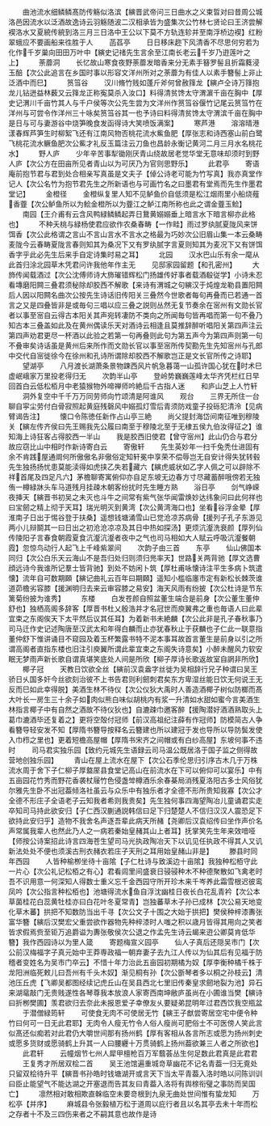<!-- { "loadSidebar": true } -->
　　曲池流水细鳞鳞髙防传觞似洛滨【縯晋武帝问三日曲水之义束晢对曰昔周公城洛邑因流水以泛酒故逸诗云羽觞随波二汉相承皆为盛集次公竹林七贤论曰王济尝解褉洛水又夏綂传綂到洛三月三日洛中王公以下莫不方轨连轸并至南浮桥边褉】红粉翠蛾应不要画船来徃胜于人
　　菡萏亭
　　日日移床趂下风清香不尽思何穷若为化作千岁巢向田田万叶中【縯史记禇先生言余至江南长老云千岁乃逰莲叶之上】
　　荼蘼洞
　　长忆故山寒食夜野荼蘼发暗香来分无素手簮罗髻且折霜蕤浸玉醅【次公此追言在乡国时事以形容文洋州所对之荼蘼为有佳人以素手簪髻上非止泛酒中而巳】
　　筼筜谷
　　汉川脩竹贱如蓬斤斧何曾赦箨龙【縯卢仝诗万箨抱龙儿钻迸益林薮又云箨龙正称寃莫杀入汝口】料得清贫馋太守渭濵千亩在胸中【厚史记渭川千亩竹其人与千户侯等次公先生尝为文洋州作筼筜谷偃竹记尾云筼筜竹在洋州与可尝令作洋州三十咏矣筼筜谷其一也予诗曰料得清贫馋太守渭滨千亩在胸中是日与可与妻游谷中烧笋晚食发函得诗大笑喷饭满案】
　　寒芦港
　　溶溶晴港漾春辉芦笋生时柳絮飞还有江南风物否桃花流水鮆鱼肥【厚张志和诗西塞山前白鹭飞桃花流水鳜鱼肥次公鮆才礼反玉篇注云刀鱼也昌龄永衡记黄河二月三月水名桃花水】
　　野人庐
　　少年辛苦事犁锄刚厌青山绕故居老觉华堂无意味却须时到野人庐【次公方在田亩所见者青山以为可厌乃为官则思野乐】
　　此君亭
　　寄语庵前抱节君与君到处合相亲写真虽是文夫子【倬公诗老可能为竹写真】我亦真堂作记人【次公名竹为抱节君先生之所新语也与可画竹名之曰墨君有堂焉而先生作墨君堂记】
　　金橙径
　　金橙纵复里人知不见鲈鱼价自低须是松江烟雨里小船烧薤香虀【次公鲈鱼所以为鲙金橙所以为虀江之鲈江南所称也此之谓金虀玉鲙】
　　南园【王介甫有云含风鸭緑鳞鳞起弄日鵞黄嫋嫋垂上暗言水下暗言柳亦此格也】
　　不种夭桃与緑杨使君应欲作农桑春畴【一作畦】雨过罗纨腻夏陇风来饼饵香【次公此格谓之言山不言山言水不言水之格最为巧妙次公旧眉山集一本云桑畴麦陇今云春畴夏陇言春则知其为桑况下又有罗纨腻字言夏则知其为麦况下又有饼饵香字乎此必先生后来手自定诗集时易之耳】
　　北园
　　汉水巴山乐有余一麾从此首归涂北园草木凭君问许我他年作主无
　　见邸家园留题【和孔密州】
　　大斾传闻载酒过【次公沈傅师诗大斾璀错辉松门扬雄传好事者载酒殽従学】小诗未忍看塼磨阳闗三叠君须秘除却胶西不解歌【来诗有渭城之句縯汉于炖煌龙勒县置阳闗后人因以阳闗名曲次公按先生诗话旧传阳关三叠然今世歌者每句再叠而已若通一首言之又是四叠皆非是或毎句三唱以应三叠之説则丛然无复节奏余在宻州有文勋长官者以事至宻自云得古本阳关其声宛转凄防不类向之所闻毎句皆再唱而第一句不叠乃知古本三叠盖如此及在黄州偶读乐天对酒诗云相逢且莫推辞醉听唱阳关第四声注云第四声劝君更尽一杯酒以此验之若第一句再叠则此句为第五声今为第四声则第一句不叠审矣诗话虽是黄州后来所作而文勋长官以事至宻所传契勘先生先知宻州与孔郎中交代自宻徙徐今在徐州和孔诗所谓除却胶西不解歌岂正是文长官所传之诗耶】
　　望湖亭
　　八月渡长湖萧条景物踈西风片帆急暮蔼一山孤许国心犹在时术巳虚岷峨家万里投老得归无
　　次韵半山亭
　　登岭势巍巍莲峰太华齐凭栏红日早回首白云低松栢月中老猿猴物外啼禅师吟絶后千古指人迷
　　和庐山芝上人竹轩
　　洞外复空中千千万万同劳师向竹颂清是阿谁风
　　观台
　　三界无所住一台聊自寜尘劳付白骨寂照起黄庭残磬风中嫋孤灯雪后青须防戏童子投砾犯清泠【见病臂谒告注】
　　懐口令陈徳任新作占山亭三絶
　　尚父提封海岱间南征唯到穆陵关【縯左传齐侯曰先王赐我先公履曰南至于穆陵北至于无棣五侯九伯汝得征之】谁知海上诗狂客占得胶西一半山
　　我是胶西旧使君【曾守宻州】此山仍合与君分故应窃比山中相时作新诗寄白云
　　寄傲轩
　　先生英妙年一扫千兔秃仕进固有余不肯践屋通阛何所傲傲名非傲俗定知轩冕中享荣不偿辱岂无自安计得失犹转毂先生独扬扬忧患莫能渎得如虎挟乙失若藏六【縯虎威状如乙字人佩之可以辟除不祥首尾及四足凡六】茅檐聊寄寓俯仰亦自足东坡无边春方寸尽藏蓄醉哦傍若无独侑一樽緑牀头车马道残月挂疎木朝客纷扰时先生睡方熟
　　浴日亭
　　剑气峥嵘夜挿天【縯晋书初吴之未灭也斗牛之间常有紫气张华闻雷焕妙达纬象问曰此何祥也曰宝劒之精上彻于天耳】瑞光明灭到黄湾【次公黄湾海口也】坐看谷浮金晕【厚淮南子日出于惕谷登于扶桑】遥想钱塘涌雪山已觉沧凉苏病骨【援列子孔子东游见两小儿辩鬬其一曰日出之初沧沧凉凉及其日中热如探汤】更烦沆瀣洗衰颜【厚列仙传陵阳子言春食朝霞夏食沆瀣沆瀣者夜中之气也司马相如大人赋云呼吸沆瀣餐朝霞】忽惊鸟动行人起飞上千峰紫翠间
　　次韵子由三首
　　东亭
　　仙山佛国本同归【次公白乐天云海山不是吾归处归则须归兠率天】世路关两背驰【厚文选曹顔远诗今我谁所记羣士皆背驰】到处不妨闲卜筑【厚杜甫咏懐诗注平生多病卜筑遣懐】流年自可数期頥【縯记曲礼云百年曰期頥】遥知小槛临廛市定有新松长棘茨谁道茆檐劣容膝【援渊明归去来云审容膝之易安】海天风雨有纷披【次公杜诗是节东篱菊纷披为谁秀】
　　东楼
　　白发苍颜自照盆董生端合是前身【次公董生董仲舒也】独栖高阁多辞客【厚晋书杜乂殷浩并才名冠世而庾翼弗之重也毎语人曰此辈宜束之东阁俟天下太平然后议其任耳】为着新书未絶麟【次公此非是孔子春秋事乃司马迁作史记述陶唐至汉武太和年得白麟而止亦犹春秋止于获麟也子仁此一联意指董仲舒下惟讲诵目不窥园及着玉杯繁露书特不泥本事耳故首言董生是前身以引之所谓高阁者直指东楼也旧注引庾翼所谓此辈宜束之东阁失诗意矣】小醉未醒风力软安眠无梦雨声新长歌自谓真堪笑底处人间是所欣【柳子厚诗长歌返故室自誷非所欣】
　　椰子冠
　　天教日饮欲全丝【縯前汉袁盎字丝徙为吴相辞行兄子种谓曰吴王骄日乆国多奸今丝欲刻治彼不上书告君则利劒刺君矣东方卑湿丝能日饮无何说王无反而巳如此幸得脱】美酒生林不待仪【次公仪狄大禹时人善造酒椰子树似防榔而髙大叶长一房生三十余子如肉似熊白味似胡桃内有浆一升清如水甜如蜜今言美酒生林指言椰子中有自然之酒故不待仪狄也】自漉疎巾邀客醉【援陶潜好酒酒熟取头上葛巾漉酒毕还复着之】更将空殻付冠师【前汉高祖纪注薛有作冠师】防模简古人争看簪导轻安发不知【厚隋书簪导按释名云簪建也所以建冠于发也导所以导防鬓发使入巾栉之里也】更着短檐高屋帽【厚隋书宋齐之间帽或有白纱高屋】东坡何事不违时
　　司马君实独乐园【致约元城先生语録云司马温公既居洛于国子监之侧得故营地创独乐园】
　　青山在屋上流水在屋下【次公石季伦思归引序古木几于万株流水周于舍下子仁柳子厚盩厔县食堂记高山在前流水在下可以俯仰可以宴乐】中有五亩园花竹秀而野花香袭杖屦竹色侵盏斚樽酒乐余春棊局消残夏洛阳古多士风俗犹尔雅先生卧不出冠葢倾洛社虽云与众乐中有独乐者才全德不形所贵知我寡【次公才全德不形庄子全语老子云知我者希则我贵矣】先生独何事四海望陶冶儿童诵君实走卒知司马持此欲安归【子仁西汉蒯通説韩信曰足下归楚楚人不信归汉汉人震恐足下欲持此安归乎】造物不我舍名声逐吾辈此病天所赭【尧卿后汉袁绍传曰坐作声价名声常属我辈人也然此乃人之一病若秦始皇赭其山上者耳】抚掌笑先生年来效喑哑【师按公诗案招此诗言四海苍生望司马光执政陶冶天下以讥见任执政不得其人又讥新法处处不便也须溪古刑衣赭衣若庄子天刑之耳用始皇赭山非是】
　　滕县时同年西园
　　人皆种榆栁坐待十亩隂【子仁杜诗与致溪边十亩隂】我独种松栢守此一片心【次公礼记松栢之有心】君看闾里间盛衰日骎骎种木不种德聚散如飞禽老时吾不识用意一何深知人得数士重义忘千金西园守所开珍木来千岑养此霜雪根迟彼鸾凤吟【次公指言种松栢也】池塘得流水鱼自浮沈幽桂日夜长白花乱青衿【次公本草菌桂花白蕊黄牡桂亦曰白花叶冬夏常青】岂独蕃草木子孙已成林【次公易天地变化草木蕃】拱把不知数防当出千寻【次公文子十围之大始于拱把】樊侯种梓漆夀张富华簪【縯后汉樊宏父重尝欲作器物先种梓漆时人嗤之积以歳月皆得其用向之笑者皆求假焉赀至钜万追爵谥为夀张敬侯次公退之作孟先生诗云朅来逰公卿莫肯低华簪】我作西园诗以为里人箴
　　寄题梅宣义园亭
　　仙人子真后还隠吴市门【次公前汉梅福字子真元始中王莽専政福一朝弃妻子去九江人传以为仙其后有见福于防稽者变姓名为吴市门卒云】不惜十年力治此五亩园初期橘为奴【厚李衡种橘千株于龙阳洲临死敕儿曰吾州有千头木奴】渐见桐有孙【次公斵琴者多以桐之孙枝云】清池压丘虎【飞卿吴都图经续记虎丘山在吴县西北七里旧传秦皇求劒地裂为池】异石来湖鼋敲门无贵贱遂性各琴尊我本放浪人家寄西南坤敝庐虽尚在小圃谁当樊【縯诗曰折栁樊圃】羡君欲归去奈此未报恩爱子幸僚友乆要疑弟昆明年过君西饮我空瓶盆
　　于潜僧緑筠轩
　　可使食无肉不可使居无竹【縯王子猷尝寄居空宅中便令种竹曰何可一日无此君耶】无肉令人瘦无竹令人俗人瘦尚可肥俗士不可医傍人笑此言似髙还似痴若对此君仍大嚼世间那有扬州鹤【厚有客相从各言所志或愿为扬州刺史或愿多货财或愿骑鹤上升其一人曰腰纒十万贯骑鹤上扬州葢欲兼三人者之所欲也】
　　此君轩
　　云幢烟节七州人犀甲檀枪百万军蘙荟丛生何足数此君真是此君君
　　王复秀才所居双桧二首
　　吴王池馆遍重城竒草幽花不记名青葢一归无覔处只留双桧待升平【縯晋书孙皓时钱塘湖开或言天下当太平青葢入洛时皓以问陈训训曰臣止能望气不能达湖之开塞退而告其友曰青葢入洛将有舆榇衔璧之事防而吴国亡】
　　凛然相对敢相欺直榦临空未要竒根到九泉无曲处世间惟有蛰龙知
　　万松亭【并序】
　　麻城县令张毅植万松于道周以庇行者且以名其亭去未十年而松之存者十不及三四伤来者之不嗣其意也故作是诗
